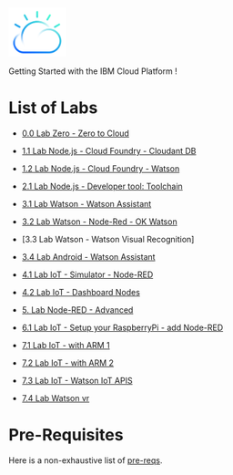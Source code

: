 <img src="./images/cloud-color-logo.png" width="20%"/>

Getting Started with the IBM Cloud Platform !

# List of Labs

+ [0.0 Lab Zero - Zero to Cloud](./labs/0.0%20Lab%20Zero%20-%20Zero%20to%20Cloud)

+ [1.1 Lab Node.js - Cloud Foundry - Cloudant DB](./labs/1.1%20Lab%20Node.js%20-%20Cloud%20Foundry%20-%20Cloudant%20DB)

+ [1.2 Lab Node.js - Cloud Foundry - Watson](./labs/1.2%20Lab%20Node.js%20-%20Cloud%20Foundry%20-%20Watson)

+ [2.1 Lab Node.js - Developer tool: Toolchain](./labs/2.1%20Lab%20Node.js%20-%20Developer%20tool:%20Toolchain)

+ [3.1 Lab Watson - Watson Assistant](./labs/3.1%20Lab%20Watson%20-%20Watson%20Assistant)

+ [3.2 Lab Watson - Node-Red - OK Watson](./labs/3.2%20Lab%20Watson%20-%20Node-Red%20-%20OK%20Watson)

+ [3.3 Lab Watson - Watson Visual Recognition]

+ [3.4 Lab Android - Watson Assistant](./labs/3.4%20Lab%20Android%20-%20Watson%20Assistant)

+ [4.1 Lab IoT - Simulator - Node-RED](./labs/4.1%20Lab%20IoT%20-%20Simulator%20-%20Node-RED)

+ [4.2 Lab IoT - Dashboard Nodes](./labs/4.2%20Lab%20IoT%20-%20Dashboard%20Nodes)

+ [5. Lab Node-RED - Advanced](./labs/5.%20Lab%20Node-RED%20-%20Advanced)

+ [6.1 Lab IoT - Setup your RaspberryPi - add Node-RED](./labs/6.1%20Lab%20IoT%20-%20Setup%20your%20RaspberryPi%20-%20add%20Node-RED)

+ [7.1 Lab IoT - with ARM 1](./labs/7.1%20Lab%20IoT%20-%20with%20ARM%201)

+ [7.2 Lab IoT - with ARM 2](./labs/7.2%20Lab%20IoT%20-%20with%20ARM%202)

+ [7.3 Lab IoT - Watson IoT APIS](./labs/7.3%20Lab%20IoT%20-%20Watson%20IoT%20APIs)

+ [7.4 Lab Watson vr](./labs/7.4%20Lab%20Watson%20vr)


# Pre-Requisites

Here is a non-exhaustive list of [pre-reqs](./prereqs).
